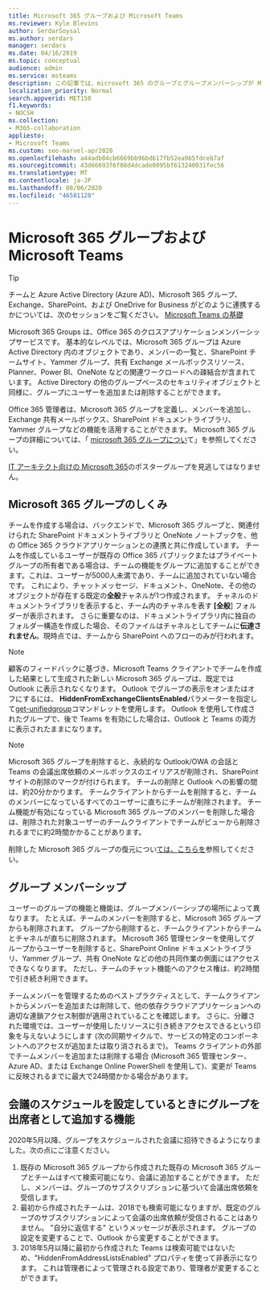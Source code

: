 ```yaml
---
title: Microsoft 365 グループおよび Microsoft Teams
ms.reviewer: Kyle Blevins
author: SerdarSoysal
ms.author: serdars
manager: serdars
ms.date: 04/16/2019
ms.topic: conceptual
audience: admin
ms.service: msteams
description: この記事では、microsoft 365 のグループとグループメンバーシップが Microsoft Teams とどのように連携するかについて説明します。
localization_priority: Normal
search.appverid: MET150
f1.keywords:
- NOCSH
ms.collection:
- M365-collaboration
appliesto:
- Microsoft Teams
ms.custom: seo-marvel-apr2020
ms.openlocfilehash: a44adb84cb6669bb96bd617fb52ea9b5fdceb7af
ms.sourcegitcommit: 43d66693f6f08d4dcade0095bf613240031fec56
ms.translationtype: MT
ms.contentlocale: ja-JP
ms.lasthandoff: 08/06/2020
ms.locfileid: "46581128"
---
```

<a name="microsoft-365-groups-and-microsoft-teams"></a>Microsoft 365 グループおよび Microsoft Teams
=====================================

> [!Tip]
> チームと Azure Active Directory (Azure AD)、Microsoft 365 グループ、Exchange、SharePoint、および OneDrive for Business がどのように連携するかについては、次のセッションをご覧ください。 [Microsoft Teams の基礎](https://aka.ms/teams-foundations)

Microsoft 365 Groups は、Office 365 のクロスアプリケーションメンバーシップサービスです。 基本的なレベルでは、Microsoft 365 グループは Azure Active Directory 内のオブジェクトであり、メンバーの一覧と、SharePoint チームサイト、Yammer グループ、共有 Exchange メールボックスリソース、Planner、Power BI、OneNote などの関連ワークロードへの疎結合が含まれています。 Active Directory の他のグループベースのセキュリティオブジェクトと同様に、グループにユーザーを追加または削除することができます。

Office 365 管理者は、Microsoft 365 グループを定義し、メンバーを追加し、Exchange 共有メールボックス、SharePoint ドキュメントライブラリ、Yammer グループなどの機能を活用することができます。 Microsoft 365 グループの詳細については、「 [microsoft 365 グループについ](https://support.office.com/article/Learn-about-Office-365-groups-b565caa1-5c40-40ef-9915-60fdb2d97fa2)て」を参照してください。

[IT アーキテクト向けの Microsoft 365](teams-architecture-solutions-posters.md#groups-in-microsoft-365)のポスターグループを見逃してはなりません。

<a name="how-microsoft-365-groups-work"></a>Microsoft 365 グループのしくみ
--------------------------

チームを作成する場合は、バックエンドで、Microsoft 365 グループと、関連付けられた SharePoint ドキュメントライブラリと OneNote ノートブックを、他の Office 365 クラウドアプリケーションとの連携と共に作成しています。 チームを作成しているユーザーが既存の Office 365 パブリックまたはプライベートグループの所有者である場合は、チームの機能をグループに追加することができます。これは、ユーザーが5000人未満であり、チームに追加されていない場合です。 これにより、チャットメッセージ、ドキュメント、OneNote、その他のオブジェクトが存在する既定の**全般**チャネルが1つ作成されます。 チャネルのドキュメントライブラリを表示すると、チーム内のチャネルを表す **[全般**] フォルダーが表示されます。 さらに重要なのは、ドキュメントライブラリ内に独自のフォルダー構造を作成した場合、そのファイルはチャネルとしてチームに**伝達されません**。現時点では、チームから SharePoint へのフローのみが行われます。

> [!NOTE]
> 顧客のフィードバックに基づき、Microsoft Teams クライアントでチームを作成した結果として生成された新しい Microsoft 365 グループは、既定では Outlook に表示されなくなります。 Outlook でグループの表示をオンまたはオフにするには、 **HiddenFromExchangeClientsEnabled**パラメーターを指定して[get-unifiedgroup](https://docs.microsoft.com/powershell/module/exchange/users-and-groups/set-unifiedgroup)コマンドレットを使用します。 Outlook を使用して作成されたグループで、後で Teams を有効にした場合は、Outlook と Teams の両方に表示されたままになります。 

> [!NOTE]
> Microsoft 365 グループを削除すると、永続的な Outlook/OWA の会話と Teams の会議出席依頼のメールボックスのエイリアスが削除され、SharePoint サイトの削除のマークが付けられます。 チームの削除と Outlook への影響の間は、約20分かかります。 チームクライアントからチームを削除すると、チームのメンバーになっているすべてのユーザーに直ちにチームが削除されます。 チーム機能が有効になっている Microsoft 365 グループのメンバーを削除した場合は、削除された対象ユーザーのチームクライアントでチームがビューから削除されるまでに約2時間かかることがあります。
>
>削除した Microsoft 365 グループの復元につい[ては、こちらを](https://support.office.com/article/Restore-a-deleted-Office-365-Group-b7c66b59-657a-4e1a-8aa0-8163b1f4eb54)参照してください。

<a name="group-membership"></a>グループ メンバーシップ
----------------

ユーザーのグループの機能と機能は、グループメンバーシップの場所によって異なります。 たとえば、チームのメンバーを削除すると、Microsoft 365 グループからも削除されます。 グループから削除すると、チームクライアントからチームとチャネルが直ちに削除されます。 Microsoft 365 管理センターを使用してグループからユーザーを削除すると、SharePoint Online ドキュメントライブラリ、Yammer グループ、共有 OneNote などの他の共同作業の側面にはアクセスできなくなります。 ただし、チームのチャット機能へのアクセス権は、約2時間で引き続き利用できます。

チームメンバーを管理するためのベストプラクティスとして、チームクライアントからメンバーを追加または削除して、他の依存クラウドアプリケーションへの適切な連鎖アクセス制御が適用されていることを確認します。 さらに、分離された環境では、ユーザーが使用したリソースに引き続きアクセスできるという印象を与えないようにします (次の同期サイクルで、サービスの特定のコンポーネントへのアクセスが追加または取り消されるまで)。 Teams クライアントの外部でチームメンバーを追加または削除する場合 (Microsoft 365 管理センター、Azure AD、または Exchange Online PowerShell を使用して)、変更が Teams に反映されるまでに最大で24時間かかる場合があります。

<a name="ability-to-add-group-as-attendee-while-scheduling-meetings"></a>会議のスケジュールを設定しているときにグループを出席者として追加する機能
----------------------------------------------------------

2020年5月以降、グループをスケジュールされた会議に招待できるようになりました。次の点にご注意ください。
1. 既存の Microsoft 365 グループから作成された既存の Microsoft 365 グループとチームはすべて検索可能になり、会議に追加することができます。 ただし、メンバーは、グループのサブスクリプションに基づいて会議出席依頼を受信します。
2. 最初から作成されたチームは、2018でも検索可能になりますが、既定のグループのサブスクリプションによって会議の出席依頼が受信されることはありません。 "自分に返信する" というメッセージが表示されます。 グループの設定を変更することで、Outlook から変更することができます。
3. 2018年5月以降に最初から作成された Teams は検索可能ではないため、"HiddenFromAddressListsEnabled" プロパティを使って非表示になります。 これは管理者によって管理される設定であり、管理者が変更することができます。
